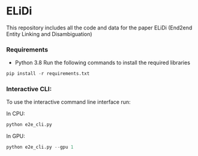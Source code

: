 # ELiDi
This repository includes all the code and data for the paper ELiDi (End2end Entity Linking and Disambiguation)


### Requirements
* Python 3.8
Run the following commands to install the required libraries
```python
pip install -r requirements.txt
```



### Interactive CLI:
To use the interactive command line interface run:

In CPU:
```python
python e2e_cli.py
```
In GPU:
```python
python e2e_cli.py --gpu 1
```